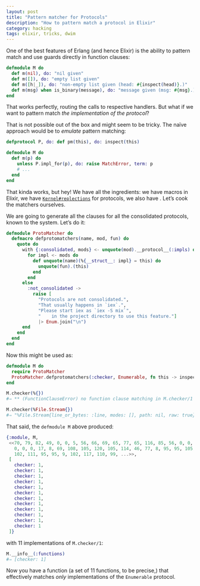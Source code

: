 ```yaml
---
layout: post
title: "Pattern matcher for Protocols"
description: "How to pattern match a protocol in Elixir"
category: hacking
tags: elixir, tricks, dwim
---
```


One of the best features of Erlang (and hence Elixir) is the ability to
pattern match and use guards directly in function clauses:

```elixir
defmodule M do
  def m(nil), do: "nil given"
  def m([]), do: "empty list given"
  def m([h|_]), do: "non-empty list given (head: #{inspect(head)}.)"
  def m(msg) when is_binary(message), do: "message given (msg: #{msg}.)"
end
```

That works perfectly, routing the calls to respective handlers. But what if
we want to pattern match _the implementation of the protocol_?

That is not possible out of the box and might seem to be tricky. The naïve
approach would be to _emulate_ pattern matching:

```elixir
defprotocol P, do: def pm(this), do: inspect(this)

defmodule M do
  def m(p) do
    unless P.impl_for(p), do: raise MatchError, term: p
    # ...
  end
end
```

That kinda works, but hey! We have all the ingredients: we have macros in Elixir,
we have
[`Kernel#replections`](https://hexdocs.pm/elixir/Kernel.html#defprotocol/2-reflection)
for protocols, we also have . Let’s cook the matchers ourselves.

We are going to generate all the clauses for all the consolidated protocols,
known to the system. Let’s do it:

```elixir
defmodule ProtoMatcher do
  defmacro defprotomatchers(name, mod, fun) do
    quote do
      with {:consolidated, mods} <- unquote(mod).__protocol__(:impls) do
        for impl <- mods do
          def unquote(name)(%{__struct__: impl} = this) do
            unquote(fun).(this)
          end
        end
      else
        :not_consolidated ->
          raise [
            "Protocols are not consolidated.",
            "That usually happens in `iex`.",
            "Please start iex as `iex -S mix`",
            "    in the project directory to use this feature."]
            |> Enum.join("\n")
      end
    end
  end
end
```

Now this might be used as:

```elixir
defmodule M do
  require ProtoMatcher
  ProtoMatcher.defprotomatchers(:checker, Enumerable, fn this -> inspect(this) end)
end

M.checker(%{})
#⇒ ** (FunctionClauseError) no function clause matching in M.checker/1

M.checker(%File.Stream{})
#⇒ "%File.Stream{line_or_bytes: :line, modes: [], path: nil, raw: true}"
```

That said, the `defmodule M` above produced:

```elixir
{:module, M,
 <<70, 79, 82, 49, 0, 0, 5, 56, 66, 69, 65, 77, 65, 116, 85, 56, 0, 0, 0, 174,
   0, 0, 0, 17, 8, 69, 108, 105, 120, 105, 114, 46, 77, 8, 95, 95, 105, 110,
   102, 111, 95, 95, 9, 102, 117, 110, 99, ...>>,
 [
   checker: 1,
   checker: 1,
   checker: 1,
   checker: 1,
   checker: 1,
   checker: 1,
   checker: 1,
   checker: 1,
   checker: 1,
   checker: 1,
   checker: 1,
   checker: 1
 ]}
```

with 11 implementations of `M.checker/1`:

```elixir
M.__info__(:functions)
#⇒ [checker: 1]
```

Now you have a function (a set of 11 functions, to be precise,) that effectively
matches _only_ implementations of the `Enumerable` protocol.
